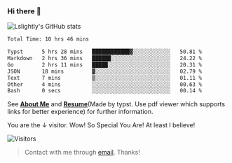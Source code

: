 ### Hi there 👋

![Lslightly's GitHub stats](https://github-readme-stats.vercel.app/api?username=lslightly&show_icons=true&theme=transparent)

<!--START_SECTION:waka-->

```txt
Total Time: 10 hrs 46 mins

Typst      5 hrs 28 mins   ████████████▓░░░░░░░░░░░░   50.81 %
Markdown   2 hrs 36 mins   ██████░░░░░░░░░░░░░░░░░░░   24.22 %
Go         2 hrs 11 mins   █████░░░░░░░░░░░░░░░░░░░░   20.31 %
JSON       18 mins         ▓░░░░░░░░░░░░░░░░░░░░░░░░   02.79 %
Text       7 mins          ▒░░░░░░░░░░░░░░░░░░░░░░░░   01.11 %
Other      4 mins          ░░░░░░░░░░░░░░░░░░░░░░░░░   00.63 %
Bash       0 secs          ░░░░░░░░░░░░░░░░░░░░░░░░░   00.14 %
```

<!--END_SECTION:waka-->

See [**About Me**](https://lslightly.github.io/about) and [**Resume**](https://github.com/Lslightly/resume-typ/blob/master/resume-cn.pdf)(Made by typst. Use pdf viewer which supports links for better experience) for further information.

You are the ↓ visitor. Wow! So Special You Are! At least I believe!

![Visitors](https://api.visitorbadge.io/api/visitors?path=https%3A%2F%2Fgithub.com%2FLslightly&countColor=%23f47373)

> Contact with me through [email](mailto:lqw332664203@mail.ustc.edu.cn). Thanks!

